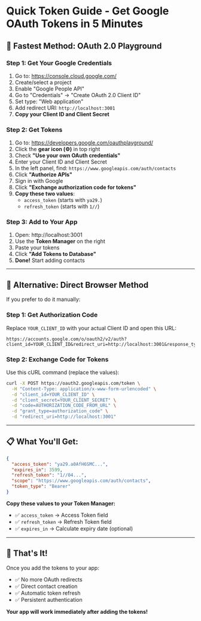 # Quick Token Guide - Get Google OAuth Tokens in 5 Minutes

## 🚀 Fastest Method: OAuth 2.0 Playground

### Step 1: Get Your Google Credentials
1. Go to: https://console.cloud.google.com/
2. Create/select a project
3. Enable "Google People API"
4. Go to "Credentials" → "Create OAuth 2.0 Client ID"
5. Set type: "Web application"
6. Add redirect URI: `http://localhost:3001`
7. **Copy your Client ID and Client Secret**

### Step 2: Get Tokens
1. Go to: https://developers.google.com/oauthplayground/
2. Click the **gear icon (⚙️)** in top right
3. Check **"Use your own OAuth credentials"**
4. Enter your Client ID and Client Secret
5. In the left panel, find: `https://www.googleapis.com/auth/contacts`
6. Click **"Authorize APIs"**
7. Sign in with Google
8. Click **"Exchange authorization code for tokens"**
9. **Copy these two values**:
   - `access_token` (starts with `ya29.`)
   - `refresh_token` (starts with `1//`)

### Step 3: Add to Your App
1. Open: http://localhost:3001
2. Use the **Token Manager** on the right
3. Paste your tokens
4. Click **"Add Tokens to Database"**
5. **Done!** Start adding contacts

---

## 🔧 Alternative: Direct Browser Method

If you prefer to do it manually:

### Step 1: Get Authorization Code
Replace `YOUR_CLIENT_ID` with your actual Client ID and open this URL:

```
https://accounts.google.com/o/oauth2/v2/auth?client_id=YOUR_CLIENT_ID&redirect_uri=http://localhost:3001&response_type=code&scope=https://www.googleapis.com/auth/contacts&access_type=offline&prompt=consent
```

### Step 2: Exchange Code for Tokens
Use this cURL command (replace the values):

```bash
curl -X POST https://oauth2.googleapis.com/token \
  -H "Content-Type: application/x-www-form-urlencoded" \
  -d "client_id=YOUR_CLIENT_ID" \
  -d "client_secret=YOUR_CLIENT_SECRET" \
  -d "code=AUTHORIZATION_CODE_FROM_URL" \
  -d "grant_type=authorization_code" \
  -d "redirect_uri=http://localhost:3001"
```

---

## 📋 What You'll Get:

```json
{
  "access_token": "ya29.a0AfH6SMC...",
  "expires_in": 3599,
  "refresh_token": "1//04...",
  "scope": "https://www.googleapis.com/auth/contacts",
  "token_type": "Bearer"
}
```

**Copy these values to your Token Manager:**
- ✅ `access_token` → Access Token field
- ✅ `refresh_token` → Refresh Token field
- ✅ `expires_in` → Calculate expiry date (optional)

---

## 🎯 That's It!

Once you add the tokens to your app:
- ✅ No more OAuth redirects
- ✅ Direct contact creation
- ✅ Automatic token refresh
- ✅ Persistent authentication

**Your app will work immediately after adding the tokens!**
